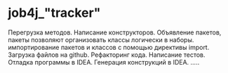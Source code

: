 # job4j_"tracker"
Перегрузка методов.
Написание конструкторов.
Объявление пакетов, пакеты позволяют организовать классы логически в наборы.
импортирование пакетов и классов с помощью директивы import.
Загрузка файлов на github.
Рефакторинг кода.
Написание тестов.
Отладка программы в IDEA.
Генерация конструкций в IDEA.
.....
